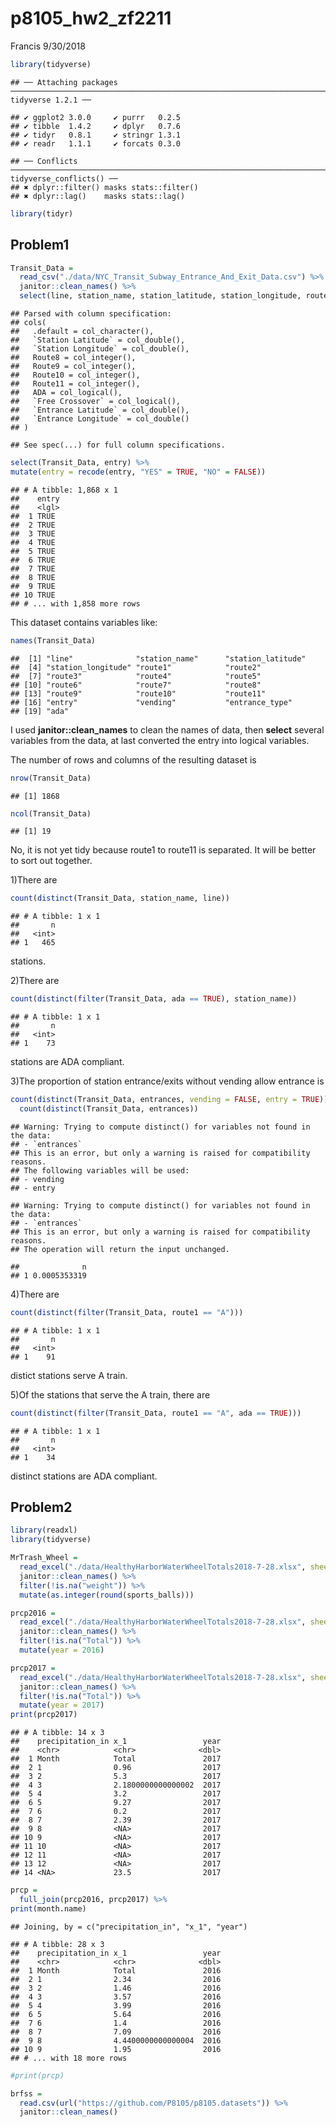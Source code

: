p8105\_hw2\_zf2211
================
Francis
9/30/2018

``` r
library(tidyverse)
```

    ## ── Attaching packages ──────────────────────────────────────────────────────────────────────── tidyverse 1.2.1 ──

    ## ✔ ggplot2 3.0.0     ✔ purrr   0.2.5
    ## ✔ tibble  1.4.2     ✔ dplyr   0.7.6
    ## ✔ tidyr   0.8.1     ✔ stringr 1.3.1
    ## ✔ readr   1.1.1     ✔ forcats 0.3.0

    ## ── Conflicts ─────────────────────────────────────────────────────────────────────────── tidyverse_conflicts() ──
    ## ✖ dplyr::filter() masks stats::filter()
    ## ✖ dplyr::lag()    masks stats::lag()

``` r
library(tidyr)
```

Problem1
--------

``` r
Transit_Data = 
  read_csv("./data/NYC_Transit_Subway_Entrance_And_Exit_Data.csv") %>% 
  janitor::clean_names() %>% 
  select(line, station_name, station_latitude, station_longitude, route1:route11, entry, vending, entrance_type, ada)
```

    ## Parsed with column specification:
    ## cols(
    ##   .default = col_character(),
    ##   `Station Latitude` = col_double(),
    ##   `Station Longitude` = col_double(),
    ##   Route8 = col_integer(),
    ##   Route9 = col_integer(),
    ##   Route10 = col_integer(),
    ##   Route11 = col_integer(),
    ##   ADA = col_logical(),
    ##   `Free Crossover` = col_logical(),
    ##   `Entrance Latitude` = col_double(),
    ##   `Entrance Longitude` = col_double()
    ## )

    ## See spec(...) for full column specifications.

``` r
select(Transit_Data, entry) %>% 
mutate(entry = recode(entry, "YES" = TRUE, "NO" = FALSE))
```

    ## # A tibble: 1,868 x 1
    ##    entry
    ##    <lgl>
    ##  1 TRUE 
    ##  2 TRUE 
    ##  3 TRUE 
    ##  4 TRUE 
    ##  5 TRUE 
    ##  6 TRUE 
    ##  7 TRUE 
    ##  8 TRUE 
    ##  9 TRUE 
    ## 10 TRUE 
    ## # ... with 1,858 more rows

This dataset contains variables like:

``` r
names(Transit_Data)
```

    ##  [1] "line"              "station_name"      "station_latitude" 
    ##  [4] "station_longitude" "route1"            "route2"           
    ##  [7] "route3"            "route4"            "route5"           
    ## [10] "route6"            "route7"            "route8"           
    ## [13] "route9"            "route10"           "route11"          
    ## [16] "entry"             "vending"           "entrance_type"    
    ## [19] "ada"

I used **janitor::clean\_names** to clean the names of data, then **select** several variables from the data, at last converted the entry into logical variables.

The number of rows and columns of the resulting dataset is

``` r
nrow(Transit_Data)
```

    ## [1] 1868

``` r
ncol(Transit_Data)
```

    ## [1] 19

No, it is not yet tidy because route1 to route11 is separated. It will be better to sort out together.

1)There are

``` r
count(distinct(Transit_Data, station_name, line))
```

    ## # A tibble: 1 x 1
    ##       n
    ##   <int>
    ## 1   465

stations.

2)There are

``` r
count(distinct(filter(Transit_Data, ada == TRUE), station_name))
```

    ## # A tibble: 1 x 1
    ##       n
    ##   <int>
    ## 1    73

stations are ADA compliant.

3)The proportion of station entrance/exits without vending allow entrance is

``` r
count(distinct(Transit_Data, entrances, vending = FALSE, entry = TRUE)) /
  count(distinct(Transit_Data, entrances))
```

    ## Warning: Trying to compute distinct() for variables not found in the data:
    ## - `entrances`
    ## This is an error, but only a warning is raised for compatibility reasons.
    ## The following variables will be used:
    ## - vending
    ## - entry

    ## Warning: Trying to compute distinct() for variables not found in the data:
    ## - `entrances`
    ## This is an error, but only a warning is raised for compatibility reasons.
    ## The operation will return the input unchanged.

    ##              n
    ## 1 0.0005353319

4)There are

``` r
count(distinct(filter(Transit_Data, route1 == "A")))
```

    ## # A tibble: 1 x 1
    ##       n
    ##   <int>
    ## 1    91

distict stations serve A train.

5)Of the stations that serve the A train, there are

``` r
count(distinct(filter(Transit_Data, route1 == "A", ada == TRUE)))
```

    ## # A tibble: 1 x 1
    ##       n
    ##   <int>
    ## 1    34

distinct stations are ADA compliant.

Problem2
--------

``` r
library(readxl)
library(tidyverse)
```

``` r
MrTrash_Wheel = 
  read_excel("./data/HealthyHarborWaterWheelTotals2018-7-28.xlsx", sheet = 1, range = "A2:N338") %>% 
  janitor::clean_names() %>% 
  filter(!is.na("weight")) %>% 
  mutate(as.integer(round(sports_balls)))
```

``` r
prcp2016 = 
  read_excel("./data/HealthyHarborWaterWheelTotals2018-7-28.xlsx", sheet = 4) %>% 
  janitor::clean_names() %>%
  filter(!is.na("Total")) %>% 
  mutate(year = 2016)
```

``` r
prcp2017 = 
  read_excel("./data/HealthyHarborWaterWheelTotals2018-7-28.xlsx", sheet = 3) %>% 
  janitor::clean_names() %>%
  filter(!is.na("Total")) %>% 
  mutate(year = 2017)
print(prcp2017)
```

    ## # A tibble: 14 x 3
    ##    precipitation_in x_1                 year
    ##    <chr>            <chr>              <dbl>
    ##  1 Month            Total               2017
    ##  2 1                0.96                2017
    ##  3 2                5.3                 2017
    ##  4 3                2.1800000000000002  2017
    ##  5 4                3.2                 2017
    ##  6 5                9.27                2017
    ##  7 6                0.2                 2017
    ##  8 7                2.39                2017
    ##  9 8                <NA>                2017
    ## 10 9                <NA>                2017
    ## 11 10               <NA>                2017
    ## 12 11               <NA>                2017
    ## 13 12               <NA>                2017
    ## 14 <NA>             23.5                2017

``` r
prcp =
  full_join(prcp2016, prcp2017) %>% 
print(month.name)
```

    ## Joining, by = c("precipitation_in", "x_1", "year")

    ## # A tibble: 28 x 3
    ##    precipitation_in x_1                 year
    ##    <chr>            <chr>              <dbl>
    ##  1 Month            Total               2016
    ##  2 1                2.34                2016
    ##  3 2                1.46                2016
    ##  4 3                3.57                2016
    ##  5 4                3.99                2016
    ##  6 5                5.64                2016
    ##  7 6                1.4                 2016
    ##  8 7                7.09                2016
    ##  9 8                4.4400000000000004  2016
    ## 10 9                1.95                2016
    ## # ... with 18 more rows

``` r
#print(prcp)
```

``` r
brfss =  
  read.csv(url("https://github.com/P8105/p8105.datasets")) %>% 
  janitor::clean_names()
```
